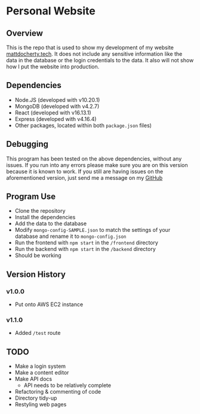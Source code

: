 # Personal Website
## Overview
This is the repo that is used to show my development of my website [mattdocherty.tech](https://mattdocherty.tech). It does not include any sensitive information like the data in the database or the login credentials to the data. It also will not show how I put the website into production.

## Dependencies
* Node.JS (developed with v10.20.1)
* MongoDB (developed with v4.2.7)
* React (developed with v16.13.1)
* Express (developed with v4.16.4)
* Other packages, located within both `package.json` files)

## Debugging
This program has been tested on the above dependencies, without any issues. If you run into any errors please make sure you are on this version because it is known to work. If you still are having issues on the aforementioned version, just send me a message on my [GitHub](https://github.com/matdocherty314)

## Program Use
* Clone the repository
* Install the dependencies
* Add the data to the database
* Modify `mongo-config-SAMPLE.json` to match the settings of your database and rename it to `mongo-config.json`
* Run the frontend with `npm start` in the `/frontend` directory
* Run the backend with `npm start` in the `/backend` directory
* Should be working

## Version History
### v1.0.0
* Put onto AWS EC2 instance

### v1.1.0
* Added `/test` route

## TODO
* Make a login system
* Make a content editor
* Make API docs
    * API needs to be relatively complete
* Refactoring & commenting of code
* Directory tidy-up
* Restyling web pages